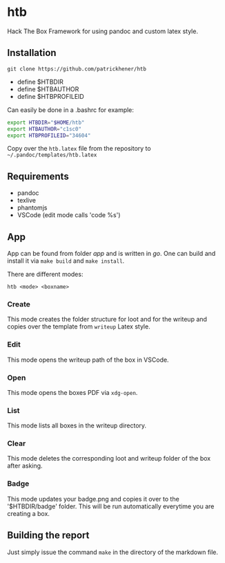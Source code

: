 # htb

Hack The Box Framework for using pandoc and custom latex style.

## Installation

`git clone https://github.com/patrickhener/htb`

- define $HTBDIR
- define $HTBAUTHOR
- define $HTBPROFILEID

Can easily be done in a .bashrc for example:

```sh
export HTBDIR="$HOME/htb"
export HTBAUTHOR="c1sc0"
export HTBPROFILEID="34604"
```

Copy over the `htb.latex` file from the repository to `~/.pandoc/templates/htb.latex`
## Requirements

- pandoc
- texlive
- phantomjs
- VSCode (edit mode calls 'code %s')

## App

App can be found from folder _app_ and is written in *go*. One can build and install it via `make build` and `make install`.

There are different modes:

`htb <mode> <boxname>`

### Create

This mode creates the folder structure for loot and for the writeup and copies over the template from `writeup` Latex style.

### Edit

This mode opens the writeup path of the box in VSCode.

### Open

This mode opens the boxes PDF via `xdg-open`.

### List

This mode lists all boxes in the writeup directory.

### Clear

This mode deletes the corresponding loot and writeup folder of the box after asking.

### Badge

This mode updates your badge.png and copies it over to the '$HTBDIR/badge' folder. This will be run automatically everytime you are creating a box.

## Building the report

Just simply issue the command `make` in the directory of the markdown file.
